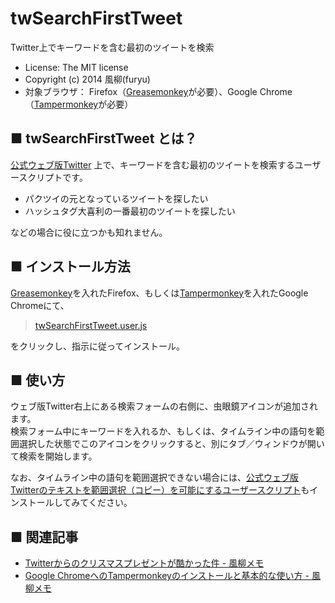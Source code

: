 twSearchFirstTweet
==================
Twitter上でキーワードを含む最初のツイートを検索
- License: The MIT license  
- Copyright (c) 2014 風柳(furyu)  
- 対象ブラウザ： Firefox（[Greasemonkey](https://addons.mozilla.org/ja/firefox/addon/greasemonkey/)が必要）、Google Chrome（[Tampermonkey](https://chrome.google.com/webstore/detail/tampermonkey/dhdgffkkebhmkfjojejmpbldmpobfkfo?hl=ja)が必要）


■ twSearchFirstTweet とは？
---
[公式ウェブ版Twitter](https://twitter.com/) 上で、キーワードを含む最初のツイートを検索するユーザースクリプトです。  

- パクツイの元となっているツイートを探したい  
- ハッシュタグ大喜利の一番最初のツイートを探したい  

などの場合に役に立つかも知れません。  


■ インストール方法
---
[Greasemonkey](https://addons.mozilla.org/ja/firefox/addon/greasemonkey/)を入れたFirefox、もしくは[Tampermonkey](https://chrome.google.com/webstore/detail/tampermonkey/dhdgffkkebhmkfjojejmpbldmpobfkfo?hl=ja)を入れたGoogle Chromeにて、  

> [twSearchFirstTweet.user.js](https://github.com/furyutei/twSearchFirstTweet/raw/master/twSearchFirstTweet.user.js)  

をクリックし、指示に従ってインストール。  


■ 使い方
---
ウェブ版Twitter右上にある検索フォームの右側に、虫眼鏡アイコンが追加されます。  
検索フォーム中にキーワードを入れるか、もしくは、タイムライン中の語句を範囲選択した状態でこのアイコンをクリックすると、別にタブ／ウィンドウが開いて検索を開始します。  

なお、タイムライン中の語句を範囲選択できない場合には、[公式ウェブ版Twitterのテキストを範囲選択（コピー）を可能にするユーザースクリプト](https://github.com/furyutei/twEnablesSelection)もインストールしてみてください。  


■ 関連記事
---
- [Twitterからのクリスマスプレゼントが酷かった件 - 風柳メモ](http://d.hatena.ne.jp/furyu-tei/20141226/1419588150)  
- [Google ChromeへのTampermonkeyのインストールと基本的な使い方 - 風柳メモ](http://d.hatena.ne.jp/furyu-tei/20141227/1419609930)  

